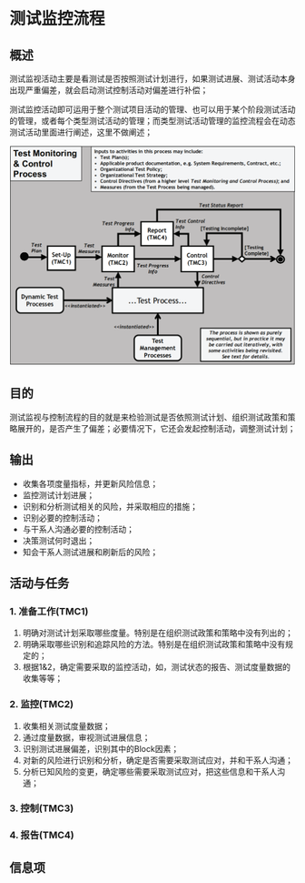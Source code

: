 # 测试监控流程

## 概述

测试监视活动主要是看测试是否按照测试计划进行，如果测试进展、测试活动本身出现严重偏差，就会启动测试控制活动对偏差进行补偿；

测试监控活动即可运用于整个测试项目活动的管理、也可以用于某个阶段测试活动的管理，或者每个类型测试活动的管理；而类型测试活动管理的监控流程会在动态测试活动里面进行阐述，这里不做阐述；

![](../../../../.gitbook/assets/image%20%2881%29.png)

## 目的

测试监视与控制流程的目的就是来检验测试是否依照测试计划、组织测试政策和策略展开的，是否产生了偏差；必要情况下，它还会发起控制活动，调整测试计划；

## 输出

* 收集各项度量指标，并更新风险信息；
* 监控测试计划进展；
* 识别和分析测试相关的风险，并采取相应的措施；
* 识别必要的控制活动；
* 与干系人沟通必要的控制活动；
* 决策测试何时退出；
* 知会干系人测试进展和刷新后的风险；

## 活动与任务

### 1. 准备工作\(TMC1\)

1. 明确对测试计划采取哪些度量。特别是在组织测试政策和策略中没有列出的；
2. 明确采取哪些识别和追踪风险的方法。特别是在组织测试政策和策略中没有规定的；
3. 根据1&2，确定需要采取的监控活动，如，测试状态的报告、测试度量数据的收集等等；

### 2. 监控\(TMC2\)

1. 收集相关测试度量数据；
2. 通过度量数据，审视测试进展信息；
3. 识别测试进展偏差，识别其中的Block因素；
4. 对新的风险进行识别和分析，确定是否需要采取测试应对，并和干系人沟通；
5. 分析已知风险的变更，确定哪些需要采取测试应对，把这些信息和干系人沟通；

### 3. 控制\(TMC3\)

### 4. 报告\(TMC4\)

## 信息项

